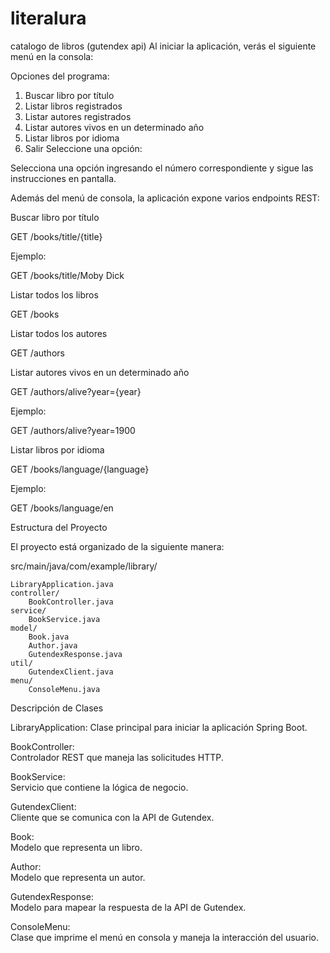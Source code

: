 # literalura
catalogo de libros (gutendex api)
Al iniciar la aplicación, verás el siguiente menú en la consola:  

Opciones del programa:  

1. Buscar libro por título
2. Listar libros registrados
3. Listar autores registrados
4. Listar autores vivos en un determinado año
5. Listar libros por idioma
6. Salir
Seleccione una opción:


Selecciona una opción ingresando el número correspondiente y sigue las instrucciones en pantalla.  

Además del menú de consola, la aplicación expone varios endpoints REST:  


Buscar libro por título  

GET /books/title/{title}  

Ejemplo:  

GET /books/title/Moby Dick

Listar todos los libros  

GET /books  


Listar todos los autores  

GET /authors  


Listar autores vivos en un determinado año  

GET /authors/alive?year={year}  

Ejemplo:  

GET /authors/alive?year=1900  


Listar libros por idioma  

GET /books/language/{language}  

Ejemplo:  

GET /books/language/en  


Estructura del Proyecto  

El proyecto está organizado de la siguiente manera:  

src/main/java/com/example/library/  

    LibraryApplication.java
    controller/
        BookController.java
    service/
        BookService.java
    model/
        Book.java
        Author.java
        GutendexResponse.java
    util/
        GutendexClient.java
    menu/
        ConsoleMenu.java  
        

Descripción de Clases  

LibraryApplication: Clase principal para iniciar la aplicación Spring Boot.  

BookController:  
Controlador REST que maneja las solicitudes HTTP.  

BookService:  
Servicio que contiene la lógica de negocio.  

GutendexClient:  
Cliente que se comunica con la API de Gutendex.  

Book:  
Modelo que representa un libro.  

Author:  
Modelo que representa un autor.  

GutendexResponse:  
Modelo para mapear la respuesta de la API de Gutendex.  

ConsoleMenu:  
Clase que imprime el menú en consola y maneja la interacción del usuario.        

